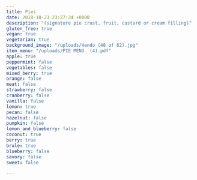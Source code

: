 ```yaml
---
title: Pies
date: 2018-10-23 23:27:34 +0000
description: "(signature pie crust, fruit, custard or cream filling)"
gluten_free: true
vegan: true
vegetarian: true
background_image: "/uploads/Hendo (48 of 62).jpg"
item_menu: "/uploads/PIE MENU  (4).pdf"
apple: true
peppermint: false
vegetables: false
mixed_berry: true
orange: false
meat: false
strawberry: false
cranberry: false
vanilla: false
lemon: true
pecan: false
hazelnut: false
pumpkin: false
lemon_and_blueberry: false
coconut: true
berry: true
brule: true
blueberry: false
savory: false
sweet: false

---
```

